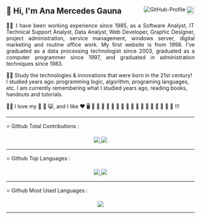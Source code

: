 <div>  
<a href="https://github.com/anagaunadev"><img src="https://img.shields.io/github/followers/anagaunadev?label=follow&style=social&link=https://www.github.com/anagaunadev/" height="22" title="Follow me" align="right" alt="GitHub-Followers"></a> <img src="https://komarev.com/ghpvc/?username=anagaunadev&label=Profile%20views&color=0e75b6&style=flat-square&color=yellow&link=https://www.github.com/anagaunadev/" title="Profile views" align="right" alt="GitHub-Profile"/> 

👩 Hi, I'm Ana Mercedes Gauna 
---
  
<p align="justify"> 
👩‍💼 I have been working experience since 1985, as a Software Analyst, IT Technical Support Analyst, Data Analyst, Web Developer, Graphic Designer, project administration, service management, windows server, digital marketing and routine office work. My first website is from 1998. I've graduated as a data processing technologist since 2003, graduated as a computer programmer since 1997, and graduated in administration techniques since 1983.

👩‍🎓 Study the technologies & innovations that were born in the 21st century! I studied years ago: programming logic, algorithm, programing languages, etc. I am currently remembering what I studied years ago, reading books, handouts and tutorials. 
  
👩‍👧 I love my 👧 🐶 😺, and I like ❤️ 🖥️ 🎵 🎦 🎄 🌹 🥞 🍫 🍓 🥤 🍇 🍊 🥓 🍔 🍕 🌭 🍦 🧁 🍰 !!!
 
</p>

  
---
⭐ Github Total Contributions :

<div align="center">  
<a href="https://github.com/anagaunadev">
  <img src="https://github-readme-streak-stats.herokuapp.com/?user=anagaunadev&theme=default"> 
  <img src="http://github-profile-summary-cards.vercel.app/api/cards/stats?username=anagaunadev&theme=default" />  
  </a>
</div>

--- 
⭐ Github Top Languages :

 <div align="center">  
<a href="https://github.com/anagaunadev"> 
  <img src="https://github-profile-summary-cards.vercel.app/api/cards/repos-per-language?&username=anagaunadev&theme=default" />
  <img src="https://github-profile-summary-cards.vercel.app/api/cards/most-commit-language?&username=anagaunadev&theme=default" />
  </a>
</div>

---
⭐ Github Most Used Languages :

 <div align="center">  
<a href="https://github.com/anagaunadev"> 
  <img src="https://github-readme-stats.vercel.app/api/top-langs/?username=anagaunadev&layout=compact&langs_count=30&theme=default" /> 
</a>
</div>
 
---
